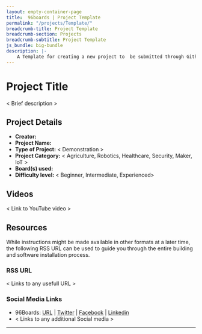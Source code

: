 ```yaml
---
layout: empty-container-page
title:  96boards | Project Template
permalink: "/projects/Template/"
breadcrumb-title: Project Template
breadcrumb-section: Projects
breadcrumb-subtitle: Project Template
js_bundle: big-bundle
description: |-
    A Template for creating a new project to  be submitted through Github and to be included on the site.
---
```

# Project Title

< Brief description >

## Project Details

- **Creator:**
- **Project Name:**
- **Type of Project:** < Demonstration >
- **Project Category:** < Agriculture, Robotics, Healthcare, Security, Maker, IoT >
- **Board(s) used:**
- **Difficulty level:** < Beginner, Intermediate, Experienced>

## Videos

< Link to YouTube video >

## Resources

While instructions might be made available in other formats at a later time, the following RSS URL can be used to guide you through the entire building and software installation process.

### RSS URL

< Links to any usefull URL >

### Social Media Links

- 96Boards: [URL](http://www.96boards.org/) &#124;  [Twitter](https://twitter.com/96boards) &#124; [Facebook](https://www.facebook.com/96Boards) &#124; [Linkedin](https://www.linkedin.com/showcase/6637095/)
- < Links to any additional Social media >

***

